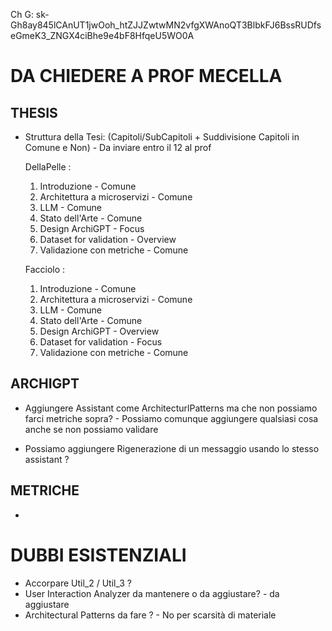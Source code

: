 Ch G: sk-Gh8ay845lCAnUT1jwOoh_htZJJZwtwMN2vfgXWAnoQT3BlbkFJ6BssRUDfseGmeK3_ZNGX4ciBhe9e4bF8HfqeU5WO0A



# DA CHIEDERE A PROF MECELLA

## THESIS
- Struttura della Tesi: (Capitoli/SubCapitoli + Suddivisione Capitoli in Comune e Non) - Da inviare entro il 12 al prof

   DellaPelle  :

   1) Introduzione - Comune
   2) Architettura a microservizi - Comune
   3) LLM - Comune
   4) Stato dell'Arte - Comune
   5) Design ArchiGPT - Focus
   6) Dataset for validation - Overview
   7) Validazione con metriche - Comune

   Facciolo :

   1) Introduzione - Comune
   2) Architettura a microservizi - Comune
   3) LLM - Comune
   4) Stato dell'Arte - Comune
   5) Design ArchiGPT - Overview
   6) Dataset for validation - Focus
   7) Validazione con metriche - Comune


## ARCHIGPT
- Aggiungere Assistant come ArchitecturlPatterns ma che non possiamo farci metriche sopra? - Possiamo comunque aggiungere qualsiasi cosa anche se non possiamo validare

- Possiamo aggiungere Rigenerazione di un messaggio usando lo stesso assistant ?

## METRICHE
- 



# DUBBI ESISTENZIALI

- Accorpare Util_2 / Util_3 ? 
- User Interaction Analyzer da mantenere o da aggiustare? - da aggiustare
- Architectural Patterns da fare ? - No per scarsità di materiale 

